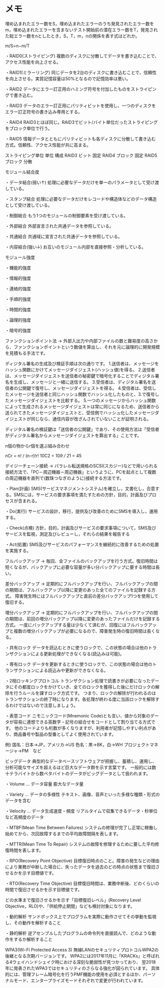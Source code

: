 # メモ

埋め込まれたエラー数をS，埋め込まれたエラーのうち発見されたエラー数をm，埋め込まれたエラーを含まないテスト開始前の潜在エラー数をT，発見された総エラー数をnとしたとき，S，T，m，nの関係を表す式はどれか。  

m/S=n−m/T


・RAID0(ストライピング)
複数のディスクに分散してデータを書き込むことで、アクセス性能を向上させる。

・RAID1(ミラーリング)
同じデータを2台のディスクに書き込むことで、信頼性を向上させる。実質記憶容量は50%となるので記憶効率は悪い。

・RAID2
データにエラー訂正用のハミング符号を付加したものをストライピングで書き込む。

・RAID3
データのエラー訂正用にパリティビットを使用し、一つのディスクをエラー訂正符号の書き込み専用とする。

・RAID4
RAID3とほぼ同じ。RAID3でビット/バイト単位だったストライピングをブロック単位で行う。

・RAID5
情報データとともにパリティビットも各ディスクに分散して書き込む方式。信頼性、アクセス性能が共に高まる。

ストライピング単位
      単位     構成
RAID3 ビット   固定
RAID4 ブロック 固定
RAID5 ブロック 分散


モジュール結合度

・データ結合(弱い↑)
処理に必要なデータだけを単一のパラメータとして受け渡している。

・スタンプ結合
処理に必要なデータだけをレコードや構造体などのデータ構造として受け渡している。

・制御結合
もう1つのモジュールの制御要素を受け渡している。

・外部結合
外部宣言された共通データを参照している。

・共通結合
共通域に宣言された共通データを参照している。

・内容結合(強い↓)
お互いのモジュール内部を直接参照・分析している。


モジュール強度

・機能的強度

・情報的強度

・連絡的強度

・手順的強度

・時間的強度

・論理的強度

・暗号的強度


ファンクションポイント法
→
外部入出力や内部ファイルの数と難易度の高さから、ファンクションポイントという数値を算出し、それを元に論理的に開発規模を見積もる手法です。


ディジタル署名の生成及び検証手順は次の通りです。
1.送信者は、メッセージをハッシュ関数にかけてメッセージダイジェスト(ハッシュ値)を得る。
2.送信者は、メッセージダイジェストを送信者の秘密鍵で暗号化することでディジタル署名を生成し、メッセージと一緒に送信する。
3.受信者は、ディジタル署名を送信者の公開鍵で復号し、メッセージダイジェストを得る。
4.受信者は、受信したメッセージを送信者と同じハッシュ関数でハッシュ化したものと、3.で復号したメッセージダイジェストを比較する。
5.一つのメッセージからハッシュ関数によって生成されるメッセージダイジェストは常に同じになるため、送信者から送られてきたメッセージダイジェストと、受信側でハッシュ化したメッセージダイジェストが同じなら、通信内容が改ざんされていないことが証明される。

ディジタル署名の検証鍵は「送信者の公開鍵」であり、その使用方法は「受信者がディジタル署名からメッセージダイジェストを算出する」ことです。


n個の物からr個を選ぶ組み合わせ

nCr = n! / (n-r)!r!
10C2 = 10*9 / 2*1 = 45



デイジーチェーン接続
→
パラレル転送規格のSCSI(スカジー)などで用いられる接続方法で、「PC－周辺機器－周辺機器」というように、PCを起点として複数の周辺機器を直列で(数珠つなぎのように)接続する方法です。



・Plan(計画)
SMS(サービスマネジメントシステム)を確立し，文書化し，合意する。SMSには，サービスの要求事項を満たすための方針，目的，計画及びプロセスが含まれる。

・Do(実行)
サービスの設計，移行，提供及び改善のためにSMSを導入し，運用する。

・Check(点検)
方針，目的，計画及びサービスの要求事項について，SMS及びサービスを監視，測定及びレビューし，それらの結果を報告する

・Act(処置)
SMS及びサービスのパフォーマンスを継続的に改善するための処置を実施する。



フルバックアップ
→
毎回、全ファイルのバックアップを行う方式。復旧時間は短くなるが、バックアップに必要な容量が多い分バックアップに要する時間は長い。

差分バックアップ
→
定期的にフルバックアップを行い、フルバックアップの間の期間は、フルバックアップ以降に変更のあった全てのファイルを記録する方式。
障害発生時にはフルバックアップと直前の差分バックアップ1つを使用して復旧する。

増分バックアップ
→
定期的にフルバックアップを行い、フルバックアップの間の期間は、前回の増分バックアップ以降に変更のあったファイルだけを記録する方式。
一度にバックアップする量は少なくて済むが、回復にはフルバックアップと複数の増分バックアップが必要になるので、障害発生時の復旧時間は長くなる。



・共有ロック
データを読込むときに使うロックで、この状態の場合は他のトランザクションによる更新処理ができなくなる(読込みは可能)。

・専有ロック
データを更新するときに使うロックで、この状態の場合は他のトランザクションによる読込みや更新ができなくなる。

・2相ロッキングプロトコル
トランザクション処理で読書きが必要になったデータにその都度ロックをかけていき、全てのロックを獲得した後にだけロックの解除を行うルールを課すロック方式です。
つまり、ロックの解除が行われるのはトランザクションの終了時になります。各処理が終わる度に当該ロックを解除するわけではないので注意しましょう。



・表意コード
ニモニックコード(Mnemonic Code)とも言い、値から対象のデータが容易に連想できる英数字・記号の組合せをコードとして割り当てる方式です。
他のコードよりも桁数が多くなりますが、利用者が記憶しやすい利点があり、商品番号や製品の型番としてよく使用されています。

例)
国名：日本→JP，アメリカ→US
色名：黒→BK，白→WH
プロジェクトマネージャ→PM　など



ビッグデータ
典型的なデータベースソフトウェアが把握し、蓄積し、運用し、分析可能なサイズを超えるほど巨大なデータ群を示す言葉です。
一般的には数十テラバイトから数ペタバイトのデータがビッグデータとして扱われます。

・Volume … データ容量
膨大なデータ量

・Variety … データの多様性
テキスト、画像、音声といった多様な種類・形式のデータを含む

・Velocity … データ生成速度・頻度
リアルタイムで収集できるデータ・秒単位など高頻度のデータ



・MTBF(Mean Time Between Failures)
システムの修理が完了し正常に稼働し始めてから、次回故障するまでの平均故障間隔を表します。

・MTTR(Mean Time To Repair)
システムの故障を修理するために要した平均修復時間を表します。

・RPO(Recovery Point Objective)
目標復旧時点のこと。障害の発生などの理由により業務が中断した場合に、失ったデータを過去のどの時点の状態まで復旧させるかを示す目標値です。

・RTO(Recovery Time Objective)
目標復旧時間は、業務中断後、どのくらいの時間で復旧させるかを示す目標値です。

どの水準まで復旧させるかを示す「目標復旧レベル」(Recovery Level Objective，RLO)や、「供給停止期間」なども検討対象になります。



・動的解析
サンドボックス上でプログラムを実際に動作させてその挙動を監視し、その動作を解析すること

・静的解析
逆アセンブルしたプログラムの命令列を直接読んで、どのような動作をするか解析すること


WPA3(Wi-Fi Protected Access 3)
無線LANのセキュリティプロトコルWPA2の後継となる次期バージョンです。
WPA2には2017年11月に「KRACKs」と呼ばれる4ウェイハンドシェイク時における深刻な脆弱性が見つかっており、
翌2018年に発表されたWPA3ではセキュリティのさらなる強化が図られています。
具体的には、管理フレーム暗号化を行うPMF機能の使用を必須とするほか、パーソナルモード、エンタープライズモードそれぞれで変更が行われています。
